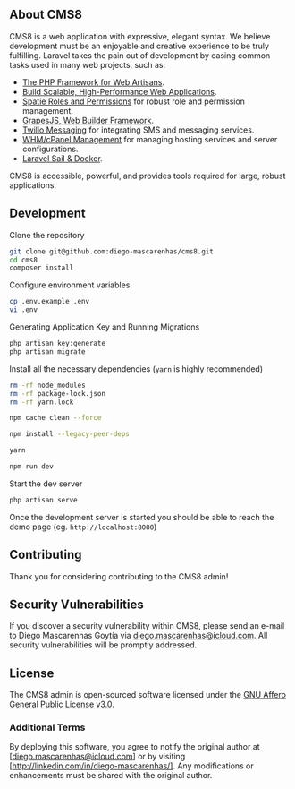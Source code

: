 ## About CMS8

CMS8 is a web application with expressive, elegant syntax. We believe development must be an enjoyable and creative experience to be truly fulfilling. Laravel takes the pain out of development by easing common tasks used in many web projects, such as:

- [The PHP Framework for Web Artisans](https://laravel.com).
- [Build Scalable, High-Performance Web Applications](https://pixinvent.com/vuexy-bootstrap-html-admin-template).
- [Spatie Roles and Permissions](https://spatie.be/docs/laravel-permission/v5/introduction) for robust role and permission management.
- [GrapesJS, Web Builder Framework](https://grapesjs.com).
- [Twilio Messaging](https://www.twilio.com/docs/sms) for integrating SMS and messaging services.
- [WHM/cPanel Management](https://documentation.cpanel.net) for managing hosting services and server configurations.
- [Laravel Sail & Docker](https://demos.pixinvent.com/vuexy-html-admin-template/documentation/laravel-sail-docker.html).

CMS8 is accessible, powerful, and provides tools required for large, robust applications.

## Development

Clone the repository

```sh
git clone git@github.com:diego-mascarenhas/cms8.git
cd cms8
composer install
```

Configure environment variables

```sh
cp .env.example .env
vi .env
```

Generating Application Key and Running Migrations

```sh
php artisan key:generate
php artisan migrate
```

Install all the necessary dependencies (`yarn` is highly recommended)

```sh
rm -rf node_modules
rm -rf package-lock.json
rm -rf yarn.lock

npm cache clean --force

npm install --legacy-peer-deps

yarn

npm run dev
```

Start the dev server

```sh
php artisan serve
```

Once the development server is started you should be able to reach the demo page (eg. `http://localhost:8080`)

## Contributing

Thank you for considering contributing to the CMS8 admin!

## Security Vulnerabilities

If you discover a security vulnerability within CMS8, please send an e-mail to Diego Mascarenhas Goytía via [diego.mascarenhas@icloud.com](mailto:diego.mascarenhas@icloud.com). All security vulnerabilities will be promptly addressed.

## License

The CMS8 admin is open-sourced software licensed under the [GNU Affero General Public License v3.0](https://www.gnu.org/licenses/agpl-3.0.html).

### Additional Terms

By deploying this software, you agree to notify the original author at [diego.mascarenhas@icloud.com] or by visiting [http://linkedin.com/in/diego-mascarenhas/]. Any modifications or enhancements must be shared with the original author.